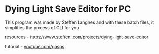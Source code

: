 # Dying Light Save Editor for PC

This program was made by Steffen Langnes and with these batch files, it simplifies the process of CLI for you.

resources - https://www.steffenl.com/projects/dying-light-save-editor

tutorial - [youtube.com/gasps](https://www.youtube.com/watch?v=I1usH5jXBIQ)

